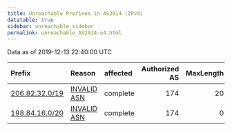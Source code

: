 ```yaml
---
title: Unreachable Prefixes in AS2914 (IPv4)
datatable: true
sidebar: unreachable_sidebar
permalink: unreachable_AS2914-v4.html
---
```


Data as of 2019-12-13 22:40:00 UTC


<div class="datatable-begin"></div>

| Prefix                                                 | Reason                                                                                               | affected   |   Authorized AS |   MaxLength | Anchor                           |   unreachable /24s |
|:-------------------------------------------------------|:-----------------------------------------------------------------------------------------------------|:-----------|----------------:|------------:|:---------------------------------|-------------------:|
| [206.82.32.0/19](https://stat.ripe.net/206.82.32.0/19) | [INVALID ASN](https://rpki-validator.ripe.net/announcement-preview?asn=AS2914&prefix=206.82.32.0/19) | complete   |             174 |          20 | [ARIN](unreachable_ARIN-v4.html) |                 32 |
| [198.84.16.0/20](https://stat.ripe.net/198.84.16.0/20) | [INVALID ASN](https://rpki-validator.ripe.net/announcement-preview?asn=AS2914&prefix=198.84.16.0/20) | complete   |             174 |           0 | [ARIN](unreachable_ARIN-v4.html) |                 16 |

<div class="datatable-end"></div>